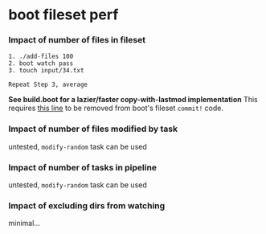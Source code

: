 # boot fileset perf

### Impact of number of files in fileset

```
1. ./add-files 100
2. boot watch pass
3. touch input/34.txt

Repeat Step 3, average
```

**See build.boot for a lazier/faster copy-with-lastmod implementation**
This requires [this line](https://github.com/boot-clj/boot/blob/master/boot/pod/src/boot/tmpdir.clj#L67) to be removed from boot's fileset `commit!` code.

### Impact of number of files modified by task

untested, `modify-random` task can be used

### Impact of number of tasks in pipeline

untested, `modify-random` task can be used

### Impact of excluding dirs from watching

minimal...
